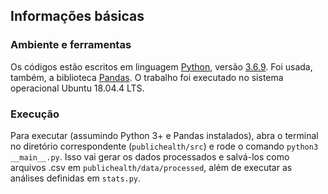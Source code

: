 ## Informações básicas

### Ambiente e ferramentas
Os códigos estão escritos em linguagem [Python](https://www.python.org/ "Python"), versão [3.6.9](https://www.python.org/downloads/release/python-369/ "versão 3.6.9"). 
Foi usada, também, a biblioteca [Pandas](https://pandas.pydata.org/ "Pandas").
O trabalho foi executado no sistema operacional Ubuntu 18.04.4 LTS. 

### Execução
Para executar (assumindo Python 3+ e Pandas instalados), abra o terminal no diretório correspondente (``publichealth/src``) e rode o comando ``python3 __main__.py``. Isso vai gerar os dados processados e salvá-los como arquivos .csv em ``publichealth/data/processed``, além de executar as análises definidas em ``stats.py``.
